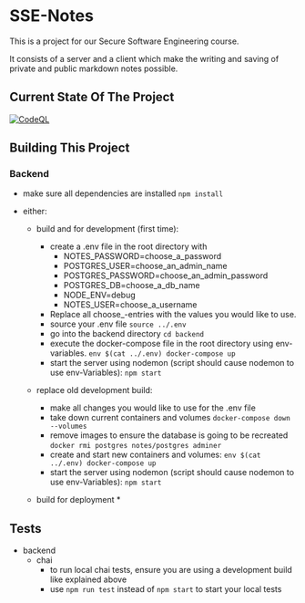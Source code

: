 # SSE-Notes

This is a project for our Secure Software Engineering course.

It consists of a server and a client which make the writing and saving of private and public markdown notes possible.

## Current State Of The Project
[![CodeQL](https://github.com/BranAndSceolan/SSE-Notes/actions/workflows/codeql-analysis.yml/badge.svg)](https://github.com/BranAndSceolan/SSE-Notes/actions/workflows/codeql-analysis.yml)

## Building This Project

### Backend
* make sure all dependencies are installed ``npm install``
* either:

  * build and for development (first time): 
    * create a .env file in the root directory with
      * NOTES_PASSWORD=choose_a_password
      * POSTGRES_USER=choose_an_admin_name
      * POSTGRES_PASSWORD=choose_an_admin_password
      * POSTGRES_DB=choose_a_db_name
      * NODE_ENV=debug
      * NOTES_USER=choose_a_username
    * Replace all choose_-entries with the values you would like to use.
    * source your .env file  ``source ../.env``
    * go into the backend directory ``cd backend``
    * execute the docker-compose file in the root directory using env-variables. ``env $(cat ../.env) docker-compose up``
    * start the server using nodemon (script should cause nodemon to use env-Variables): ``npm start``
    
  * replace old development build:
    * make all changes you would like to use for the .env file
    * take down current containers and volumes ``docker-compose down --volumes``
    * remove images to ensure the database is going to be recreated ``docker rmi postgres notes/postgres adminer``
    * create and start new containers and volumes: ``env $(cat ../.env) docker-compose up``
    * start the server using nodemon (script should cause nodemon to use env-Variables): ``npm start``

  * build for deployment
    * 


## Tests
  * backend
    * chai
      * to run local chai tests, ensure you are using a development build like explained above
      * use ``npm run test`` instead of ``npm start`` to start your local tests